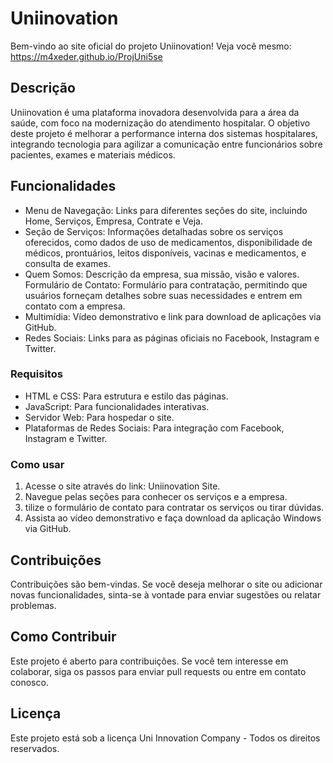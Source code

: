 # Uniinovation

Bem-vindo ao site oficial do projeto Uniinovation!
Veja você mesmo: https://m4xeder.github.io/ProjUni5se

## Descrição

Uniinovation é uma plataforma inovadora desenvolvida para a área da saúde, com foco na modernização do atendimento hospitalar. O objetivo deste projeto é melhorar a performance interna dos sistemas hospitalares, integrando tecnologia para agilizar a comunicação entre funcionários sobre pacientes, exames e materiais médicos.

## Funcionalidades

- Menu de Navegação: Links para diferentes seções do site, incluindo Home, Serviços, Empresa, Contrate e Veja.
- Seção de Serviços: Informações detalhadas sobre os serviços oferecidos, como dados de uso de medicamentos, disponibilidade de médicos, prontuários, leitos disponíveis, vacinas e medicamentos, e consulta de exames.
- Quem Somos: Descrição da empresa, sua missão, visão e valores.
Formulário de Contato: Formulário para contratação, permitindo que usuários forneçam detalhes sobre suas necessidades e entrem em contato com a empresa.
- Multimídia: Vídeo demonstrativo e link para download de aplicações via GitHub.
- Redes Sociais: Links para as páginas oficiais no Facebook, Instagram e Twitter.
  
### Requisitos

- HTML e CSS: Para estrutura e estilo das páginas.
- JavaScript: Para funcionalidades interativas.
- Servidor Web: Para hospedar o site.
- Plataformas de Redes Sociais: Para integração com Facebook, Instagram e Twitter.
  
### Como usar

1. Acesse o site através do link: Uniinovation Site.
2. Navegue pelas seções para conhecer os serviços e a empresa.
3. tilize o formulário de contato para contratar os serviços ou tirar dúvidas.
4. Assista ao vídeo demonstrativo e faça download da aplicação Windows via GitHub.

## Contribuições
Contribuições são bem-vindas. Se você deseja melhorar o site ou adicionar novas funcionalidades, sinta-se à vontade para enviar sugestões ou relatar problemas.

## Como Contribuir
Este projeto é aberto para contribuições. Se você tem interesse em colaborar, siga os passos para enviar pull requests ou entre em contato conosco.

## Licença
Este projeto está sob a licença Uni Innovation Company - Todos os direitos reservados.
